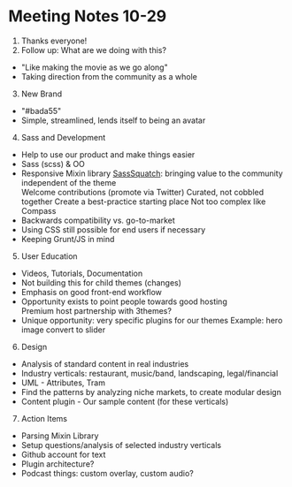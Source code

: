 # Meeting Notes 10-29

1. Thanks everyone!
2. Follow up: What are we doing with this?
  * "Like making the movie as we go along"
  * Taking direction from the community as a whole
3. New Brand
  * "#bada55"
  * Simple, streamlined, lends itself to being an avatar
4. Sass and Development
  * Help to use our product and make things easier
  * Sass (scss) & OO 
  * Responsive Mixin library [SassSquatch][1]: bringing value to the community independent of the theme  
     Welcome contributions (promote via Twitter)
     Curated, not cobbled together
     Create a best-practice starting place
     Not too complex like Compass
  * Backwards compatibility vs. go-to-market
  * Using CSS still possible for end users if necessary
  * Keeping Grunt/JS in mind
5. User Education
  * Videos, Tutorials, Documentation
  * Not building this for child themes (changes)
  * Emphasis on good front-end workflow
  * Opportunity exists to point people towards good hosting  
     Premium host partnership with 3themes?
  * Unique opportunity: very specific plugins for our themes
     Example: hero image convert to slider
6. Design
  * Analysis of standard content in real industries
  * Industry verticals: restaurant, music/band, landscaping, legal/financial
  * UML - Attributes, Tram
  * Find the patterns by analyzing niche markets, to create modular design
  * Content plugin - Our sample content (for these verticals)
7. Action Items
  * Parsing Mixin Library
  * Setup questions/analysis of selected industry verticals
  * Github account for text
  * Plugin architecture?
  * Podcast things: custom overlay, custom audio?

[1]: https://github.com/3themes/sassquatch